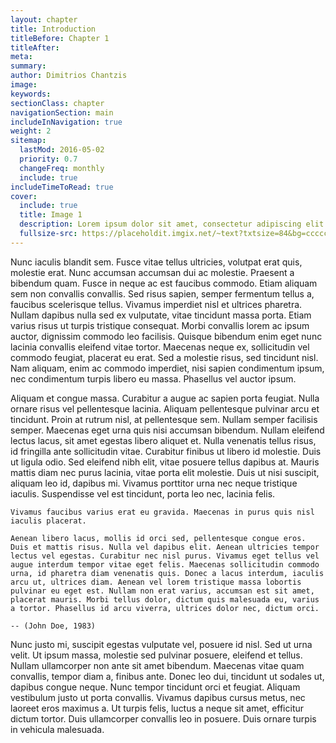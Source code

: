 ```yaml
---
layout: chapter
title: Introduction
titleBefore: Chapter 1
titleAfter:
meta:
summary:
author: Dimitrios Chantzis
image:
keywords:
sectionClass: chapter
navigationSection: main
includeInNavigation: true
weight: 2
sitemap:
  lastMod: 2016-05-02
  priority: 0.7
  changeFreq: monthly
  include: true
includeTimeToRead: true
cover:
  include: true
  title: Image 1
  description: Lorem ipsum dolor sit amet, consectetur adipiscing elit.
  fullsize-src: https://placeholdit.imgix.net/~text?txtsize=84&bg=cccccc&txt=cover-image&w=1653&h=1167
---
```


Nunc iaculis blandit sem. Fusce vitae tellus ultricies, volutpat erat quis, molestie erat. Nunc accumsan accumsan dui ac molestie. Praesent a bibendum quam. Fusce in neque ac est faucibus commodo. Etiam aliquam sem non convallis convallis. Sed risus sapien, semper fermentum tellus a, faucibus scelerisque tellus. Vivamus imperdiet nisl et ultrices pharetra. Nullam dapibus nulla sed ex vulputate, vitae tincidunt massa porta. Etiam varius risus ut turpis tristique consequat. Morbi convallis lorem ac ipsum auctor, dignissim commodo leo facilisis. Quisque bibendum enim eget nunc lacinia convallis eleifend vitae tortor. Maecenas neque ex, sollicitudin vel commodo feugiat, placerat eu erat. Sed a molestie risus, sed tincidunt nisl. Nam aliquam, enim ac commodo imperdiet, nisi sapien condimentum ipsum, nec condimentum turpis libero eu massa. Phasellus vel auctor ipsum.

Aliquam et congue massa. Curabitur a augue ac sapien porta feugiat. Nulla ornare risus vel pellentesque lacinia. Aliquam pellentesque pulvinar arcu et tincidunt. Proin at rutrum nisl, at pellentesque sem. Nullam semper facilisis semper. Maecenas eget urna quis nisi accumsan bibendum. Nullam eleifend lectus lacus, sit amet egestas libero aliquet et. Nulla venenatis tellus risus, id fringilla ante sollicitudin vitae. Curabitur finibus ut libero id molestie. Duis ut ligula odio. Sed eleifend nibh elit, vitae posuere tellus dapibus at. Mauris mattis diam nec purus lacinia, vitae porta elit molestie. Duis ut nisi suscipit, aliquam leo id, dapibus mi. Vivamus porttitor urna nec neque tristique iaculis. Suspendisse vel est tincidunt, porta leo nec, lacinia felis.

```
Vivamus faucibus varius erat eu gravida. Maecenas in purus quis nisl iaculis placerat.

Aenean libero lacus, mollis id orci sed, pellentesque congue eros. Duis et mattis risus. Nulla vel dapibus elit. Aenean ultricies tempor lectus vel egestas. Curabitur nec nisl purus. Vivamus eget tellus vel augue interdum tempor vitae eget felis. Maecenas sollicitudin commodo urna, id pharetra diam venenatis quis. Donec a lacus interdum, iaculis arcu ut, ultrices diam. Aenean vel lorem tristique massa lobortis pulvinar eu eget est. Nullam non erat varius, accumsan est sit amet, placerat mauris. Morbi tellus dolor, dictum quis malesuada eu, varius a tortor. Phasellus id arcu viverra, ultrices dolor nec, dictum orci.

-- (John Doe, 1983)
```

Nunc justo mi, suscipit egestas vulputate vel, posuere id nisl. Sed ut urna velit. Ut ipsum massa, molestie sed pulvinar posuere, eleifend et tellus. Nullam ullamcorper non ante sit amet bibendum. Maecenas vitae quam convallis, tempor diam a, finibus ante. Donec leo dui, tincidunt ut sodales ut, dapibus congue neque. Nunc tempor tincidunt orci et feugiat. Aliquam vestibulum justo ut porta convallis. Vivamus dapibus cursus metus, nec laoreet eros maximus a. Ut turpis felis, luctus a neque sit amet, efficitur dictum tortor. Duis ullamcorper convallis leo in posuere. Duis ornare turpis in vehicula malesuada.
